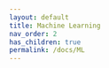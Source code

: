```yaml
---
layout: default
title: Machine Learning
nav_order: 2
has_children: true
permalink: /docs/ML
---
```

